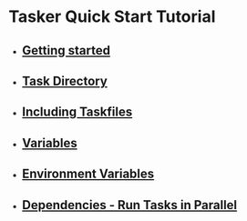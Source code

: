 # Tasker Quick Start Tutorial

- ## [Getting started](../c01_getting_started/README.md)

- ## [Task Directory](../c02_task_directory/README.md)

- ## [Including Taskfiles](c03_including_taskfiles/README.md)

- ## [Variables](c04_vars/README.md)

- ## [Environment Variables](c05_env_vars/README.md)

- ## [Dependencies - Run Tasks in Parallel](c06_deps/README.md)
